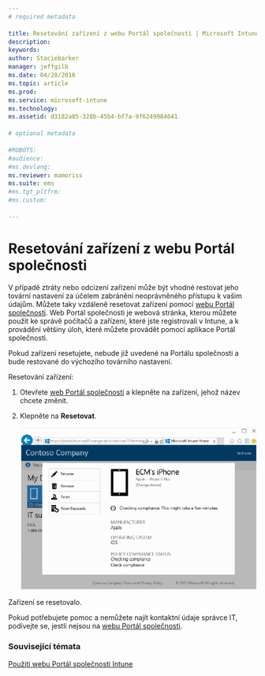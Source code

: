 ```yaml
---
# required metadata

title: Resetování zařízení z webu Portál společnosti | Microsoft Intune
description:
keywords:
author: Staciebarker
manager: jeffgilb
ms.date: 04/28/2016
ms.topic: article
ms.prod:
ms.service: microsoft-intune
ms.technology:
ms.assetid: d3182a85-328b-45b4-bf7a-9f6249984641

# optional metadata

#ROBOTS:
#audience:
#ms.devlang:
ms.reviewer: mamoriss
ms.suite: ems
#ms.tgt_pltfrm:
#ms.custom:

---
```



# Resetování zařízení z webu Portál společnosti

V případě ztráty nebo odcizení zařízení může být vhodné restovat jeho tovární nastavení za účelem zabránění neoprávněného přístupu k vašim údajům. Můžete taky vzdáleně resetovat zařízení pomocí [webu Portál společnosti](http://portal.manage.microsoft.com). Web Portál společnosti je webová stránka, kterou můžete použít ke správě počítačů a zařízení, které jste registrovali v Intune, a k provádění většiny úloh, které můžete provádět pomocí aplikace Portál společnosti.

Pokud zařízení resetujete, nebude již uvedené na Portálu společnosti a bude restované do výchozího továrního nastavení. 

Resetování zařízení:

1.  Otevřete [web Portál společnosti](http://portal.manage.microsoft.com) a klepněte na zařízení, jehož název chcete změnit.

2.  Klepněte na **Resetovat**.

    ![reset-device](./media//iwp-1-tap-reset-passcode.png)

Zařízení se resetovalo.

Pokud potřebujete pomoc a nemůžete najít kontaktní údaje správce IT, podívejte se, jestli nejsou na [webu Portál společnosti](http://portal.manage.microsoft.com).

### Související témata
[Použití webu Portál společnosti Intune](using-the-intune-company-portal-website.md)


<!--HONumber=Jun16_HO1-->


